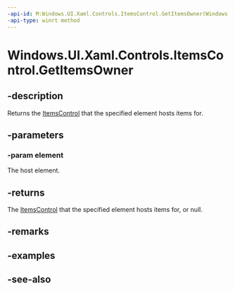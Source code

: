 ```yaml
---
-api-id: M:Windows.UI.Xaml.Controls.ItemsControl.GetItemsOwner(Windows.UI.Xaml.DependencyObject)
-api-type: winrt method
---
```


<!-- Method syntax
public Windows.UI.Xaml.Controls.ItemsControl GetItemsOwner(Windows.UI.Xaml.DependencyObject element)
-->

# Windows.UI.Xaml.Controls.ItemsControl.GetItemsOwner

## -description
Returns the [ItemsControl](itemscontrol.md) that the specified element hosts items for.



## -parameters
### -param element
The host element.

## -returns
The [ItemsControl](itemscontrol.md) that the specified element hosts items for, or null.

## -remarks

## -examples

## -see-also
